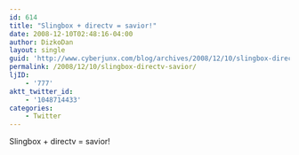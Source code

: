 ```yaml
---
id: 614
title: "Slingbox + directv = savior!"
date: 2008-12-10T02:48:16-04:00
author: DizkoDan
layout: single
guid: 'http://www.cyberjunx.com/blog/archives/2008/12/10/slingbox-directv-savior/'
permalink: /2008/12/10/slingbox-directv-savior/
ljID:
    - '777'
aktt_twitter_id:
    - '1048714433'
categories:
    - Twitter
---
```


Slingbox + directv = savior!